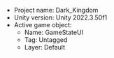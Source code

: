 <!-- UNITY CODE ASSIST INSTRUCTIONS START -->
- Project name: Dark_Kingdom
- Unity version: Unity 2022.3.50f1
- Active game object:
  - Name: GameStateUI
  - Tag: Untagged
  - Layer: Default
<!-- UNITY CODE ASSIST INSTRUCTIONS END -->